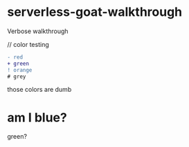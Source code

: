 # serverless-goat-walkthrough
Verbose walkthrough


// color testing
```diff
- red
+ green
! orange
# grey
```
those colors are dumb

<style
  type="text/css">
h1 {color:blue'} 
p {color:green;} 
</style>
<h1> am I blue? </h1>
<p> green? </p>
